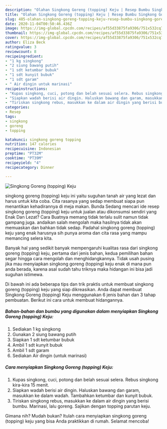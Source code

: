 ```yaml
---
description: "Olahan Singkong Goreng (topping) Keju | Resep Bumbu Singkong Goreng (topping) Keju Yang Sempurna"
title: "Olahan Singkong Goreng (topping) Keju | Resep Bumbu Singkong Goreng (topping) Keju Yang Sempurna"
slug: 485-olahan-singkong-goreng-topping-keju-resep-bumbu-singkong-goreng-topping-keju-yang-sempurna
date: 2020-11-04T00:50:46.436Z
image: https://img-global.cpcdn.com/recipes/af55d33875fa9306/751x532cq70/singkong-goreng-topping-keju-foto-resep-utama.jpg
thumbnail: https://img-global.cpcdn.com/recipes/af55d33875fa9306/751x532cq70/singkong-goreng-topping-keju-foto-resep-utama.jpg
cover: https://img-global.cpcdn.com/recipes/af55d33875fa9306/751x532cq70/singkong-goreng-topping-keju-foto-resep-utama.jpg
author: Eliza Beck
ratingvalue: 3
reviewcount: 8
recipeingredient:
- "1 kg singkong"
- "2 siung bawang putih"
- "1 sdt ketumbar bubuk"
- "1 sdt kunyit bubuk"
- "1 sdt garam"
- " Air dingin untuk marinasi"
recipeinstructions:
- "Kupas singkong, cuci, potong dan belah sesuai selera. Rebus singkong kira-kira 15 menit."
- "Siapkan wadah berisi air dingin. Haluskan bawang dan garam, masukkan ke dalam wadah. Tambahkan ketumbar dan kunyit bubuk."
- "Tiriskan singkong rebus, masukkan ke dalam air dingin yang berisi bumbu. Marinasi, lalu goreng. Sajikan dengan topping parutan keju."
categories:
- Resep
tags:
- singkong
- goreng
- topping

katakunci: singkong goreng topping 
nutrition: 147 calories
recipecuisine: Indonesian
preptime: "PT32M"
cooktime: "PT39M"
recipeyield: "4"
recipecategory: Dinner

---
```



![Singkong Goreng (topping) Keju](https://img-global.cpcdn.com/recipes/af55d33875fa9306/751x532cq70/singkong-goreng-topping-keju-foto-resep-utama.jpg)


singkong goreng (topping) keju ini yaitu suguhan tanah air yang lezat dan harus untuk kita coba. Cita rasanya yang sedap membuat siapa pun menantikan kehadirannya di meja makan.
Bunda Sedang mencari ide resep singkong goreng (topping) keju untuk jualan atau dikonsumsi sendiri yang Enak Dan Lezat? Cara Buatnya memang tidak terlalu sulit namun tidak gampang juga. andaikan salah mengolah maka hasilnya tidak akan memuaskan dan bahkan tidak sedap. Padahal singkong goreng (topping) keju yang enak harusnya sih punya aroma dan cita rasa yang mampu memancing selera kita.



Banyak hal yang sedikit banyak mempengaruhi kualitas rasa dari singkong goreng (topping) keju, pertama dari jenis bahan, kedua pemilihan bahan segar hingga cara mengolah dan menghidangkannya. Tidak usah pusing jika mau menyiapkan singkong goreng (topping) keju enak di mana pun anda berada, karena asal sudah tahu triknya maka hidangan ini bisa jadi suguhan istimewa.


Di bawah ini ada beberapa tips dan trik praktis untuk membuat singkong goreng (topping) keju yang siap dikreasikan. Anda dapat membuat Singkong Goreng (topping) Keju menggunakan 6 jenis bahan dan 3 tahap pembuatan. Berikut ini cara untuk membuat hidangannya.

<!--inarticleads1-->

##### Bahan-bahan dan bumbu yang digunakan dalam menyiapkan Singkong Goreng (topping) Keju:

1. Sediakan 1 kg singkong
1. Gunakan 2 siung bawang putih
1. Siapkan 1 sdt ketumbar bubuk
1. Ambil 1 sdt kunyit bubuk
1. Ambil 1 sdt garam
1. Sediakan  Air dingin (untuk marinasi)




<!--inarticleads2-->

##### Cara menyiapkan Singkong Goreng (topping) Keju:

1. Kupas singkong, cuci, potong dan belah sesuai selera. Rebus singkong kira-kira 15 menit.
1. Siapkan wadah berisi air dingin. Haluskan bawang dan garam, masukkan ke dalam wadah. Tambahkan ketumbar dan kunyit bubuk.
1. Tiriskan singkong rebus, masukkan ke dalam air dingin yang berisi bumbu. Marinasi, lalu goreng. Sajikan dengan topping parutan keju.




Gimana nih? Mudah bukan? Itulah cara menyiapkan singkong goreng (topping) keju yang bisa Anda praktikkan di rumah. Selamat mencoba!
